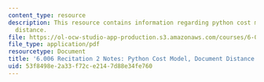 ```yaml
---
content_type: resource
description: This resource contains information regarding python cost model, document
  distance.
file: https://ol-ocw-studio-app-production.s3.amazonaws.com/courses/6-006-introduction-to-algorithms-fall-2011/53f8498e2a33f72ce2147d88e34fe760_MIT6_006F11_rec02.pdf
file_type: application/pdf
resourcetype: Document
title: '6.006 Recitation 2 Notes: Python Cost Model, Document Distance'
uid: 53f8498e-2a33-f72c-e214-7d88e34fe760
---
```

